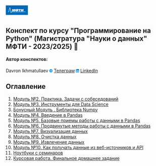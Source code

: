 # <img src='./static/img/mipt-icon.png' width="70" height="30"> 

Конспект по курсу "Программирование на Python" (Магистратура "Науки о данных" МФТИ - 2023/2025) :blue_book:  
---

#### Автор конспектов:
Davron Ikhmatullaev <img src='./static/img/tg.png' width="10" height="10"> [Телеграм](https://t.me/ihmatullaev) <img src='./static/img/linkedin.png' width="10" height="10"> [LinkedIn](https://www.linkedin.com/in/davron-ikhmatullaev/)


## Оглавление
1. [Модуль №2. Практика. Задачи с собеседований](Module2)
2. [Модуль №3. Инструменты для Data Science](Module3)
3. [ Бонусный Модуль . Библиотека Numpy ](Module_Numpy/)
4. [ Модуль №4. Введение в Pandas ](Module4/)
5. [ Модуль №5. Базовые приемы работы с данными в Pandas ](Module5/)
6. [ Модуль №6. Продвинутые методы работы с данными в Pandas ](Module6/)
7. [ Модуль №7. Визуализация данных ](Module7/)
8. [ Модуль №8. Очистка данных ](Module8/)
9. [ Модуль №9. Извлечение данных ](Module9/)
10. [ Модуль №10. Как получать данные из веб-источников и API](Module10/)
11. [Ноутбуки с семинаров](ExtraModules)
12. [Курсовая работа. Финальное домашнее задание](Final_HW)

